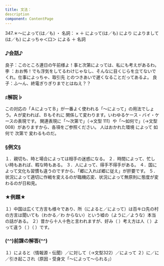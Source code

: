 ```yaml
---
title: 文法：
description
component: ContentPage
---
```



347.＊～によって(は／も) ・
名詞： × ＋ によって(は／も)
により によりまして(は／も)
によっちゃ＜口＞ による ＋ 名詞
### ♪会話♪
良子：このところ連日の午前様よ！事と次第によっては、私にも考えがあるわ。
李 ：おお怖！でも浮気をしてるわけじゃなし、そんなに目くじらを立てないでくれ。仕事によっちゃ、取引先 とのつきあいで遅くなることだってあるよ。
良子：ふ～ん、終電ぎりぎりまでとはねえ？？
### ♯解説♭
この対応の「ＡによってＢ」が一番よく使われる「～によって」の用法でしょう。Ａが変われば、Ｂもそれに 関係して変わります。いわゆるケース・バイ・ケースの表現です。
関連表現に「～次第で」（→文型 111）や「～如何で」（→文型 008）がありますから、各項をご参照ください。 人はおかれた環境
によって
如何で
次第で
変わるものだ。
### §例文§
１．親切も、時と場合によっては相手の迷惑になる。
２．時間によって、忙しい時もあれば、暇な時もある。
３．人によって、得手不得手がある。
４．国によって文化も習慣も違うのですから、「郷に入れば郷に従え」が肝要です。
５．状況によって適切に作戦を変えるのが臨機応変、状況によって無原則に態度が変わるのが日和見。
### ★例題★
１）中国は広くて方言も様々であり、所（によると／によって）は百キロ先の村の方言は聞いても（わかる／わ
からない）という嘘の（ように／ような）本当の話がある。
２）昔から十人十色と言われますが、好み（ ）考え方は人（ ）よって違う（ ）（ ）です。
### (^^)前課の解答(^^)
１）によると（情報源・伝聞）／に対して（→文型322）／によって
２）に／に／引き起こされ（原因・受身文「～によって～られる」）
